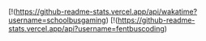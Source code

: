 [!(https://github-readme-stats.vercel.app/api/wakatime?username=schoolbusgaming)
[!(https://github-readme-stats.vercel.app/api?username=fentbuscoding)
